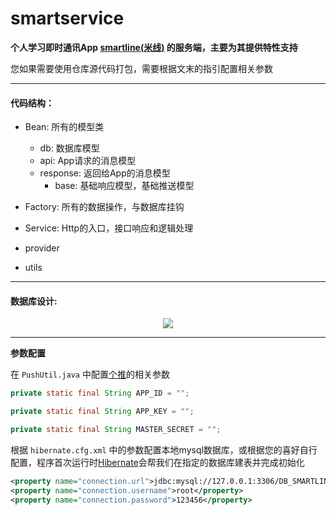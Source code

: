 # smartservice

**个人学习即时通讯App [smartline(米线)](https://github.com/zpsong-tower/smartline) 的服务端，主要为其提供特性支持**

您如果需要使用仓库源代码打包，需要根据文末的指引配置相关参数

---

#### 代码结构：

- Bean: 所有的模型类

    - db: 数据库模型
    - api: App请求的消息模型
    - response: 返回给App的消息模型
        - base: 基础响应模型，基础推送模型

- Factory: 所有的数据操作，与数据库挂钩

- Service: Http的入口，接口响应和逻辑处理

- provider

- utils

---

#### 数据库设计:

<div align="center">
    <img src="https://towerdance.oss-cn-shanghai.aliyuncs.com/github/smartservice/db.png">
</div>

---

**参数配置**

在 `PushUtil.java` 中配置[个推](https://www.getui.com)的相关参数

```java
private static final String APP_ID = "";

private static final String APP_KEY = "";

private static final String MASTER_SECRET = "";
```

根据 `hibernate.cfg.xml` 中的参数配置本地mysql数据库，或根据您的喜好自行配置，程序首次运行时[Hibernate](http://hibernate.org)会帮我们在指定的数据库建表并完成初始化

```xml
<property name="connection.url">jdbc:mysql://127.0.0.1:3306/DB_SMARTLINE?serverTimezone=UTC&amp;useUnicode=true&amp;characterEncoding=utf8&amp;useSSL=false</property>
<property name="connection.username">root</property>
<property name="connection.password">123456</property>
```

